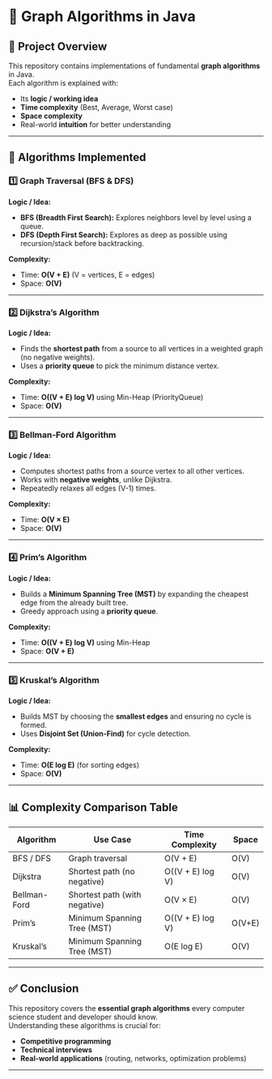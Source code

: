 # 🚀 Graph Algorithms in Java  

## 📌 Project Overview  
This repository contains implementations of fundamental **graph algorithms** in Java.  
Each algorithm is explained with:  

- Its **logic / working idea**  
- **Time complexity** (Best, Average, Worst case)  
- **Space complexity**  
- Real-world **intuition** for better understanding  

---

## 🔗 Algorithms Implemented  

### 1️⃣ Graph Traversal (BFS & DFS)  
**Logic / Idea:**  
- **BFS (Breadth First Search):** Explores neighbors level by level using a queue.  
- **DFS (Depth First Search):** Explores as deep as possible using recursion/stack before backtracking.  

**Complexity:**  
- Time: **O(V + E)** (V = vertices, E = edges)  
- Space: **O(V)**  

---

### 2️⃣ Dijkstra’s Algorithm  
**Logic / Idea:**  
- Finds the **shortest path** from a source to all vertices in a weighted graph (no negative weights).  
- Uses a **priority queue** to pick the minimum distance vertex.  

**Complexity:**  
- Time: **O((V + E) log V)** using Min-Heap (PriorityQueue)  
- Space: **O(V)**  

---

### 3️⃣ Bellman-Ford Algorithm  
**Logic / Idea:**  
- Computes shortest paths from a source vertex to all other vertices.  
- Works with **negative weights**, unlike Dijkstra.  
- Repeatedly relaxes all edges (V-1) times.  

**Complexity:**  
- Time: **O(V × E)**  
- Space: **O(V)**  

---

### 4️⃣ Prim’s Algorithm  
**Logic / Idea:**  
- Builds a **Minimum Spanning Tree (MST)** by expanding the cheapest edge from the already built tree.  
- Greedy approach using a **priority queue**.  

**Complexity:**  
- Time: **O((V + E) log V)** using Min-Heap  
- Space: **O(V + E)**  

---

### 5️⃣ Kruskal’s Algorithm  
**Logic / Idea:**  
- Builds MST by choosing the **smallest edges** and ensuring no cycle is formed.  
- Uses **Disjoint Set (Union-Find)** for cycle detection.  

**Complexity:**  
- Time: **O(E log E)** (for sorting edges)  
- Space: **O(V)**  

---

## 📊 Complexity Comparison Table  

| Algorithm       | Use Case                      | Time Complexity   | Space   |
|-----------------|-------------------------------|------------------|---------|
| BFS / DFS       | Graph traversal               | O(V + E)         | O(V)    |
| Dijkstra        | Shortest path (no negative)   | O((V + E) log V) | O(V)    |
| Bellman-Ford    | Shortest path (with negative) | O(V × E)         | O(V)    |
| Prim’s          | Minimum Spanning Tree (MST)   | O((V + E) log V) | O(V+E)  |
| Kruskal’s       | Minimum Spanning Tree (MST)   | O(E log E)       | O(V)    |

---

## ✅ Conclusion  
This repository covers the **essential graph algorithms** every computer science student and developer should know.  
Understanding these algorithms is crucial for:  
- **Competitive programming**  
- **Technical interviews**  
- **Real-world applications** (routing, networks, optimization problems)  

---
